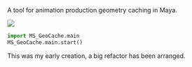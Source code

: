 A tool for animation production geometry caching in Maya.

![](https://i.imgur.com/jjdzDPd.png)

```python
import MS_GeoCache.main
MS_GeoCache.main.start()
```

This was my early creation, a big refactor has been arranged.
